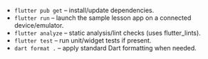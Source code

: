 - `flutter pub get` – install/update dependencies.
- `flutter run` – launch the sample lesson app on a connected device/emulator.
- `flutter analyze` – static analysis/lint checks (uses flutter_lints).
- `flutter test` – run unit/widget tests if present.
- `dart format .` – apply standard Dart formatting when needed.